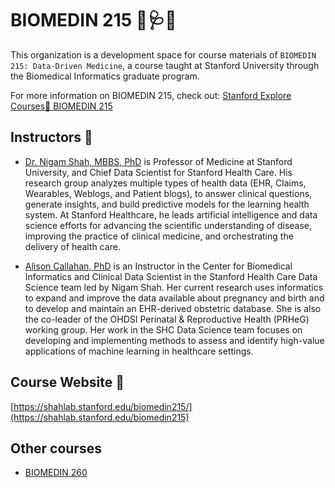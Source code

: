 # BIOMEDIN 215 🥼🩺🏥

This organization is a development space for course materials of `BIOMEDIN 215: Data-Driven Medicine`, a course taught at Stanford University through the Biomedical Informatics graduate program.

For more information on BIOMEDIN 215, check out: [Stanford Explore Courses🌲 BIOMEDIN 215](https://explorecourses.stanford.edu/search?view=catalog&filter-coursestatus-Active=on&q=BIOMEDIN%20215:%20Data%20Driven%20Medicine&academicYear=20142015)

## Instructors 🍎
- [Dr. Nigam Shah, MBBS, PhD](https://profiles.stanford.edu/nigam-shah) is Professor of Medicine at Stanford University, and Chief Data Scientist for Stanford Health Care. His research group analyzes multiple types of health data (EHR, Claims, Wearables, Weblogs, and Patient blogs), to answer clinical questions, generate insights, and build predictive models for the learning health system. At Stanford Healthcare, he leads artificial intelligence and data science efforts for advancing the scientific understanding of disease, improving the practice of clinical medicine, and orchestrating the delivery of health care.

- [Alison Callahan, PhD](https://profiles.stanford.edu/alison-callahan) is an Instructor in the Center for Biomedical Informatics and Clinical Data Scientist in the Stanford Health Care Data Science team led by Nigam Shah. Her current research uses informatics to expand and improve the data available about pregnancy and birth and to develop and maintain an EHR-derived obstetric database. She is also the co-leader of the OHDSI Perinatal & Reproductive Health (PRHeG) working group. Her work in the SHC Data Science team focuses on developing and implementing methods to assess and identify high-value applications of machine learning in healthcare settings.

## Course Website 🔗
[https://shahlab.stanford.edu/biomedin215/](https://shahlab.stanford.edu/biomedin215)


## Other courses
- [BIOMEDIN 260](https://github.com/biomedin-260)
